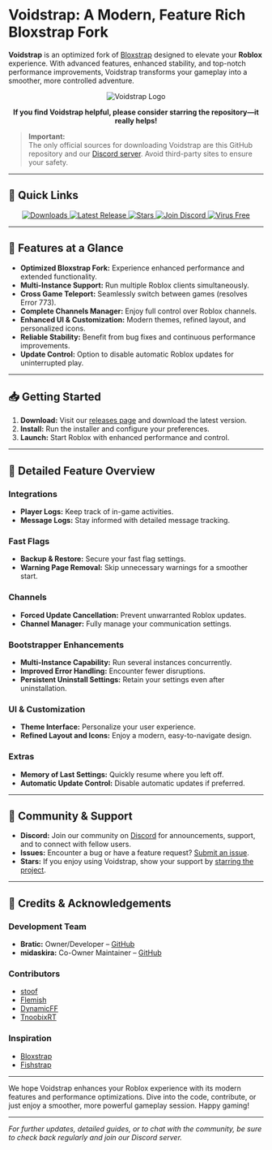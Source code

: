 # Voidstrap: A Modern, Feature Rich Bloxstrap Fork

**Voidstrap** is an optimized fork of [Bloxstrap](https://github.com/bloxstraplabs/bloxstrap) designed to elevate your **Roblox** experience. With advanced features, enhanced stability, and top-notch performance improvements, Voidstrap transforms your gameplay into a smoother, more controlled adventure.

<p align="center">
  <img src="https://github.com/midaskira/Voidstrap/blob/main/Images/Voidstrap-full-light.png" alt="Voidstrap Logo">
</p>

<p align="center"><strong>If you find Voidstrap helpful, please consider starring the repository—it really helps!</strong></p>

> **Important:**  
> The only official sources for downloading Voidstrap are this GitHub repository and our [Discord server](https://discord.gg/PE8ZeNSdS2). Avoid third-party sites to ensure your safety.

---

## 🚀 Quick Links

<p align="center">
  <a href="https://github.com/midaskira/Voidstrap/releases">
    <img src="https://img.shields.io/github/downloads/midaskira/Voidstrap/total?color=981bfe&label=Downloads" alt="Downloads">
  </a>
  <a href="https://github.com/midaskira/Voidstrap/releases">
    <img src="https://img.shields.io/github/v/release/midaskira/Voidstrap?color=7a39fb&label=Latest" alt="Latest Release">
  </a>
  <a href="https://github.com/midaskira/Voidstrap/stargazers">
    <img src="https://img.shields.io/github/stars/midaskira/Voidstrap?color=FFD700&label=Stars" alt="Stars">
  </a>
  <a href="https://discord.gg/kyh25qeRVp">
    <img src="https://img.shields.io/discord/1368499843084845076?logo=discord&logoColor=white&label=Discord&color=4d3dff" alt="Join Discord">
  </a>
  <a href="https://opentip.kaspersky.com/87EBA70EE3385DE38C2A705499B4899E4CEF6C6734C83632C4A5D6C33C84CD88/results?tab=upload">
    <img src="https://img.shields.io/badge/Virus%20Free-✔️-00B140" alt="Virus Free">
  </a>
</p>

---

## 🔧 Features at a Glance

- **Optimized Bloxstrap Fork:** Experience enhanced performance and extended functionality.
- **Multi-Instance Support:** Run multiple Roblox clients simultaneously.
- **Cross Game Teleport:** Seamlessly switch between games (resolves Error 773).
- **Complete Channels Manager:** Enjoy full control over Roblox channels.
- **Enhanced UI & Customization:** Modern themes, refined layout, and personalized icons.
- **Reliable Stability:** Benefit from bug fixes and continuous performance improvements.
- **Update Control:** Option to disable automatic Roblox updates for uninterrupted play.

---

## 📥 Getting Started

1. **Download:** Visit our [releases page](https://github.com/midaskira/Voidstrap/releases) and download the latest version.
2. **Install:** Run the installer and configure your preferences.
3. **Launch:** Start Roblox with enhanced performance and control.

---

## 🧩 Detailed Feature Overview

### Integrations
- **Player Logs:** Keep track of in-game activities.
- **Message Logs:** Stay informed with detailed message tracking.

### Fast Flags
- **Backup & Restore:** Secure your fast flag settings.
- **Warning Page Removal:** Skip unnecessary warnings for a smoother start.

### Channels
- **Forced Update Cancellation:** Prevent unwarranted Roblox updates.
- **Channel Manager:** Fully manage your communication settings.

### Bootstrapper Enhancements
- **Multi-Instance Capability:** Run several instances concurrently.
- **Improved Error Handling:** Encounter fewer disruptions.
- **Persistent Uninstall Settings:** Retain your settings even after uninstallation.

### UI & Customization
- **Theme Interface:** Personalize your user experience.
- **Refined Layout and Icons:** Enjoy a modern, easy-to-navigate design.

### Extras
- **Memory of Last Settings:** Quickly resume where you left off.
- **Automatic Update Control:** Disable automatic updates if preferred.

---

## 🧠 Community & Support

- **Discord:** Join our community on [Discord](https://discord.gg/8ZVvFTmMR8) for announcements, support, and to connect with fellow users.
- **Issues:** Encounter a bug or have a feature request? [Submit an issue](https://github.com/midaskira/Voidstrap/issues).
- **Stars:** If you enjoy using Voidstrap, show your support by [starring the project](https://github.com/midaskira/Voidstrap).

---

## 🙌 Credits & Acknowledgements

### Development Team
- **Bratic:** Owner/Developer – [GitHub](https://github.com/nobadboy)
- **midaskira:** Co-Owner Maintainer – [GitHub](https://github.com/midaskira)

### Contributors
- [stoof](https://github.com/stoofis)
- [Flemish](https://github.com/LeventGameing)
- [DynamicFF](https://github.com/DynamicFastFlag)
- [TnoobixRT](https://github.com/TnoobixRT)

### Inspiration
- [Bloxstrap](https://github.com/bloxstraplabs/bloxstrap)
- [Fishstrap](https://github.com/fishstrap/fishstrap)

---

We hope Voidstrap enhances your Roblox experience with its modern features and performance optimizations. Dive into the code, contribute, or just enjoy a smoother, more powerful gameplay session. Happy gaming!

---

*For further updates, detailed guides, or to chat with the community, be sure to check back regularly and join our Discord server.*
